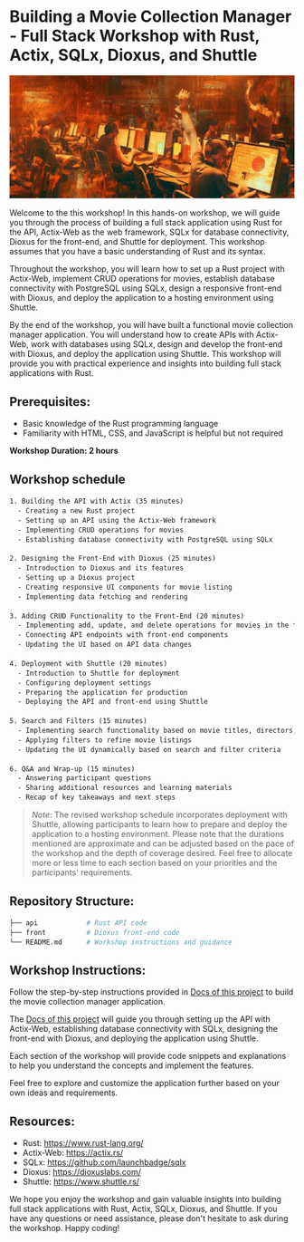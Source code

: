 # Building a Movie Collection Manager - Full Stack Workshop with Rust, Actix, SQLx, Dioxus, and Shuttle
<center>
<img src="./docs/src/assets/workshop.jpg" />
</center>

Welcome to the this workshop! In this hands-on workshop, we will guide you through the process of building a full stack application using Rust for the API, Actix-Web as the web framework, SQLx for database connectivity, Dioxus for the front-end, and Shuttle for deployment. This workshop assumes that you have a basic understanding of Rust and its syntax.

Throughout the workshop, you will learn how to set up a Rust project with Actix-Web, implement CRUD operations for movies, establish database connectivity with PostgreSQL using SQLx, design a responsive front-end with Dioxus, and deploy the application to a hosting environment using Shuttle.

By the end of the workshop, you will have built a functional movie collection manager application. You will understand how to create APIs with Actix-Web, work with databases using SQLx, design and develop the front-end with Dioxus, and deploy the application using Shuttle. This workshop will provide you with practical experience and insights into building full stack applications with Rust.

## Prerequisites:

- Basic knowledge of the Rust programming language
- Familiarity with HTML, CSS, and JavaScript is helpful but not required

**Workshop Duration: 2 hours**

## Workshop schedule

```txt
1. Building the API with Actix (35 minutes)
  - Creating a new Rust project
  - Setting up an API using the Actix-Web framework
  - Implementing CRUD operations for movies
  - Establishing database connectivity with PostgreSQL using SQLx

2. Designing the Front-End with Dioxus (25 minutes)
  - Introduction to Dioxus and its features
  - Setting up a Dioxus project
  - Creating responsive UI components for movie listing
  - Implementing data fetching and rendering

3. Adding CRUD Functionality to the Front-End (20 minutes)
  - Implementing add, update, and delete operations for movies in the front-end
  - Connecting API endpoints with front-end components
  - Updating the UI based on API data changes

4. Deployment with Shuttle (20 minutes)
  - Introduction to Shuttle for deployment
  - Configuring deployment settings
  - Preparing the application for production
  - Deploying the API and front-end using Shuttle

5. Search and Filters (15 minutes)
  - Implementing search functionality based on movie titles, directors, genres, or release years
  - Applying filters to refine movie listings
  - Updating the UI dynamically based on search and filter criteria
    
6. Q&A and Wrap-up (15 minutes)
  - Answering participant questions
  - Sharing additional resources and learning materials
  - Recap of key takeaways and next steps

```

> *Note*: The revised workshop schedule incorporates deployment with Shuttle, allowing participants to learn how to prepare and deploy the application to a hosting environment. Please note that the durations mentioned are approximate and can be adjusted based on the pace of the workshop and the depth of coverage desired. Feel free to allocate more or less time to each section based on your priorities and the participants' requirements.

## Repository Structure:

```bash
├── api            # Rust API code
├── front          # Dioxus front-end code
└── README.md      # Workshop instructions and guidance
```

## Workshop Instructions:

Follow the step-by-step instructions provided in [Docs of this project]() to build the movie collection manager application.

The [Docs of this project]() will guide you through setting up the API with Actix-Web, establishing database connectivity with SQLx, designing the front-end with Dioxus, and deploying the application using Shuttle.

Each section of the workshop will provide code snippets and explanations to help you understand the concepts and implement the features.

Feel free to explore and customize the application further based on your own ideas and requirements.

## Resources:

- Rust: https://www.rust-lang.org/
- Actix-Web: https://actix.rs/
- SQLx: https://github.com/launchbadge/sqlx
- Dioxus: https://dioxuslabs.com/
- Shuttle: https://www.shuttle.rs/

We hope you enjoy the workshop and gain valuable insights into building full stack applications with Rust, Actix, SQLx, Dioxus, and Shuttle. If you have any questions or need assistance, please don't hesitate to ask during the workshop. Happy coding!


